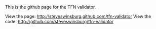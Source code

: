 This is the github page for the TFN validator.

View the page: http://steveswinsburg.github.com/tfn-validator
View the code: http://github.com/steveswinsburg/tfn-validator


